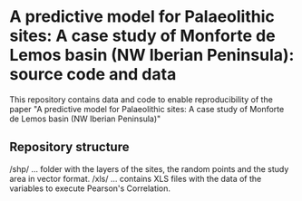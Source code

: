 # A predictive model for Palaeolithic sites: A case study of Monforte de Lemos basin (NW Iberian Peninsula): source code and data
This repository contains data and code to enable reproducibility of the paper "A predictive model for Palaeolithic sites: A case study of Monforte de Lemos basin (NW Iberian Peninsula)"

## Repository structure
/shp/ ... folder with the layers of the sites, the random points and the study area in vector format.
/xls/ ... contains XLS files with the data of the variables to execute Pearson's Correlation.
